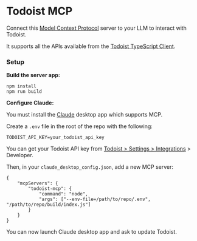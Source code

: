 # Todoist MCP

Connect this [Model Context Protocol](https://modelcontextprotocol.io/introduction) server to your LLM to interact with Todoist.

It supports all the APIs available from the [Todoist TypeScript Client](https://doist.github.io/todoist-api-typescript/api/classes/TodoistApi/).

### Setup

**Build the server app:**

```
npm install
npm run build
```

**Configure Claude:**

You must install the [Claude](https://claude.ai/) desktop app which supports MCP.

Create a `.env` file in the root of the repo with the following:

```
TODOIST_API_KEY=your_todoist_api_key
```

You can get your Todoist API key from [Todoist > Settings > Integrations](https://todoist.com/app/settings/integrations) > Developer.

Then, in your `claude_desktop_config.json`, add a new MCP server:

```
{
    "mcpServers": {
        "todoist-mcp": {
            "command": "node",
            "args": ["--env-file=/path/to/repo/.env", "/path/to/repo/build/index.js"]
        }
    }
}
```

You can now launch Claude desktop app and ask to update Todoist.
